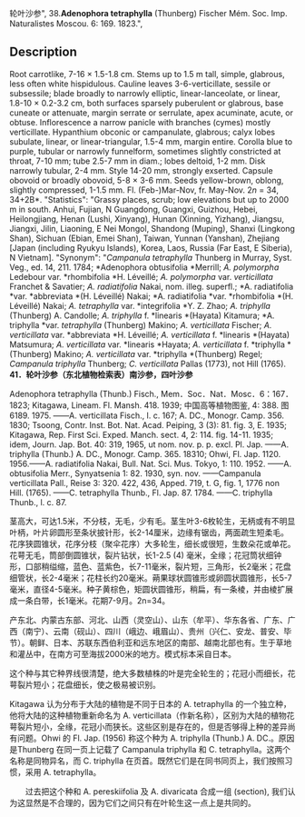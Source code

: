轮叶沙参",
38.**Adenophora tetraphylla** (Thunberg) Fischer Mém. Soc. Imp. Naturalistes Moscou. 6: 169. 1823.",

## Description
Root carrotlike, 7-16 × 1.5-1.8 cm. Stems up to 1.5 m tall, simple, glabrous, less often white hispidulous. Cauline leaves 3-6-verticillate, sessile or subsessile; blade broadly to narrowly elliptic, linear-lanceolate, or linear, 1.8-10 × 0.2-3.2 cm, both surfaces sparsely puberulent or glabrous, base cuneate or attenuate, margin serrate or serrulate, apex acuminate, acute, or obtuse. Inflorescence a narrow panicle with branches (cymes) mostly verticillate. Hypanthium obconic or campanulate, glabrous; calyx lobes subulate, linear, or linear-triangular, 1.5-4 mm, margin entire. Corolla blue to purple, tubular or narrowly funnelform, sometimes slightly constricted at throat, 7-10 mm; tube 2.5-7 mm in diam.; lobes deltoid, 1-2 mm. Disk narrowly tubular, 2-4 mm. Style 14-20 mm, strongly exserted. Capsule obovoid or broadly obovoid, 5-8 × 3-6 mm. Seeds yellow-brown, oblong, slightly compressed, 1-1.5 mm. Fl. (Feb-)Mar-Nov, fr. May-Nov. 2*n* = 34, 34+2B*.
  "Statistics": "Grassy places, scrub; low elevations but up to 2000 m in south. Anhui, Fujian, N Guangdong, Guangxi, Guizhou, Hebei, Heilongjiang, Henan (Lushi, Xinyang), Hunan (Xinning, Yizhang), Jiangsu, Jiangxi, Jilin, Liaoning, E Nei Mongol, Shandong (Muping), Shanxi (Lingkong Shan), Sichuan (Ebian, Emei Shan), Taiwan, Yunnan (Yanshan), Zhejiang [Japan (including Ryukyu Islands), Korea, Laos, Russia (Far East, E Siberia), N Vietnam].
  "Synonym": "*Campanula tetraphylla* Thunberg in Murray, Syst. Veg., ed. 14, 211. 1784; *Adenophora obtusifolia *Merrill; *A. polymorpha* Ledebour var. *rhombifolia *H. Léveillé; *A. polymorpha* var. *verticillata* Franchet &amp; Savatier; *A. radiatifolia* Nakai, nom. illeg. superfl.; *A. radiatifolia *var. *abbreviata *(H. Léveillé) Nakai; *A. radiatifolia *var. *rhombifolia *(H. Léveillé) Nakai; *A. tetraphylla* var. *integrifolia *Y. Z. Zhao; *A. triphylla* (Thunberg) A. Candolle; *A. triphylla* f. *linearis *(Hayata) Kitamura; *A. triphylla *var. *tetraphylla* (Thunberg) Makino; *A. verticillata* Fischer; *A. verticillata* var. *abbreviata *H. Léveillé; *A. verticillata* f. *linearis *(Hayata) Matsumura; *A. verticillata* var. *linearis *Hayata; *A. verticillata* f. *triphylla *(Thunberg) Makino; *A. verticillata* var. *triphylla *(Thunberg) Regel; *Campanula triphylla* Thunberg; *C. verticillata* Pallas (1773), not Hill (1765).
**41．轮叶沙参（东北植物检索表）南沙参，四叶沙参**

Adenophora tetraphylla (Thunb.) Fisch., Mem．Soc．Nat．Mosc．6：167．1823; Kitagawa, Lineam. Fl. Mansh. 418. 1939; 中国高等植物图鉴, 4: 388. 图6189. 1975. ——A. verticillata Fisch., l. c. 167; A. DC., Monogr. Camp. 356. 1830; Tsoong, Contr. Inst. Bot. Nat. Acad. Peiping, 3 (3): 81. fig. 3, E. 1935; Kitagawa, Rep. First Sci. Exped. Manch. sect. 4, 2: 114. fig. 14-11. 1935; idem, Journ. Jap. Bot. 40: 319, 1965, ut nom. nov. p. p. excl. Pl. Jap. ——A. triphylla (Thunb.) A. DC., Monogr. Camp. 365. 18310; Ohwi, Fl. Jap. 1120. 1956.——A. radiatifolia Nakai, Bull. Nat. Sci. Mus. Tokyo, 1: 110. 1952. ——A. obtusifolia Merr., Synyatsenia 1: 82. 1930, syn. nov. ——Campanula verticillata Pall., Reise 3: 320. 422, 436, Apped. 719, t. G, fig. 1, 1776 non Hill. (1765). ——C. tetraphylla Thunb., Fl. Jap. 87. 1784. ——C. triphylla Thunb., l. c. 87.

茎高大，可达1.5米，不分枝，无毛，少有毛。茎生叶3-6枚轮生，无柄或有不明显叶柄，叶片卵圆形至条状披针形，长2-14厘米，边缘有锯齿，两面疏生短柔毛。花序狭圆锥状，花序分枝（聚伞花序）大多轮生，细长或很短，生数朵花或单花。花萼无毛，筒部倒圆锥状，裂片钻状，长1-2.5 (4) 毫米，全缘；花冠筒状细钟形，口部稍缢缩，蓝色、蓝紫色，长7-11毫米，裂片短，三角形，长2毫米；花盘细管状，长2-4毫米；花柱长约20毫米。蒴果球状圆锥形或卵圆状圆锥形，长5-7毫米，直径4-5毫米。种子黄棕色，矩圆状圆锥形，稍扁，有一条棱，并由棱扩展成一条白带，长1毫米。花期7-9月。2n=34。

产东北、内蒙古东部、河北、山西（灵空山）、山东（牟平）、华东各省、广东、广西（南宁）、云南（砚山）、四川（峨边、峨眉山）、贵州（兴仁、安龙、普安、毕节）。朝鲜、日本、苏联东西伯利亚和远东地区的南部、越南北部也有。生于草地和灌丛中，在南方可至海拔2000米的地方。模式标本采自日本。

这个种与其它种界线很清楚，绝大多数植株的叶是完全轮生的；花冠小而细长，花萼裂片短小；花盘细长，使之极易被识别。

Kitagawa 认为分布于大陆的植物是不同于日本的 A. tetraphylla 的一个独立种，他将大陆的这种植物重新命名为 A. verticillata（作新名称），区别为大陆的植物花萼裂片短小，全缘，花冠小而狭长。这些区别是存在的，但是否够得上种的差异尚有问题。Ohwi 的 Fl. Jap. (1956) 称这个种为 A. triphylla (Thunb.) A. DC.。原因是Thunberg 在同一页上记载了 Campanula triphylla 和 C. tetraphylla。这两个名称是同物异名，而 C. triphylla 在页首。既然它们是在同书同页上，我们按照习惯，采用 A. tetraphylla。
<p style='text-indent:28px'>过去把这个种和 A. pereskiifolia 及 A. divaricata 合成一组 (section), 我们认为这显然是不合理的，因为它们之间只有在叶轮生这一点上是共同的。
